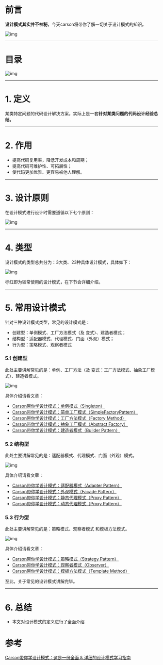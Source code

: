 # 前言

**设计模式其实并不神秘**，今天carson将带你了解一切关于设计模式的知识。

![img](https:////upload-images.jianshu.io/upload_images/944365-1f13d2b6939d99c8.png?imageMogr2/auto-orient/strip|imageView2/2/w/1200/format/webp)



------

# 目录

![img](https:////upload-images.jianshu.io/upload_images/944365-2093f98777fa13b6.png?imageMogr2/auto-orient/strip|imageView2/2/w/1152/format/webp)

------

# 1. 定义

某类特定问题的代码设计解决方案，实际上是一套**针对某类问题的代码设计经验总结。**

------

# 2. 作用

- 提高代码复用率，降低开发成本和周期；
- 提高代码可维护性、可拓展性；
- 使代码更加优雅、更容易被他人理解。

------

# 3. 设计原则

在设计模式进行设计时需要遵循以下七个原则：

![img](https:////upload-images.jianshu.io/upload_images/944365-b13fea62a60b6e38.png?imageMogr2/auto-orient/strip|imageView2/2/w/905/format/webp)

------

# 4. 类型

设计模式的类型总共分为：3大类、23种具体设计模式，具体如下：

![img](https:////upload-images.jianshu.io/upload_images/944365-0ea9933d66ea1a92.png?imageMogr2/auto-orient/strip|imageView2/2/w/999/format/webp)

标红即为较常使用的设计模式，在下节会详细介绍。

------

# 5. 常用设计模式

针对三种设计模式类型，常见的设计模式是：

- 创建型：单例模式、工厂方法模式（及 变式）、建造者模式；
- 结构型：适配器模式、代理模式、门面（外观）模式；
- 行为型：策略模式、观察者模式

### 5.1 创建型

此处主要讲解常见的是：单例、工厂方法（及 变式：工厂方法模式、抽象工厂模式）、建造者模式。

![img](https:////upload-images.jianshu.io/upload_images/944365-6035306dc295dc35.png?imageMogr2/auto-orient/strip|imageView2/2/w/1200/format/webp)

具体介绍请看文章：

- [Carson带你学设计模式：单例模式（Singleton）](https://www.jianshu.com/p/b8c578b07fbc)
- [Carson带你学设计模式：简单工厂模式（SimpleFactoryPattern）](https://www.jianshu.com/p/e55fbddc071c)
- [Carson带你学设计模式：工厂方法模式（Factory Method）](https://www.jianshu.com/p/d0c444275827)
- [Carson带你学设计模式：抽象工厂模式（Abstract Factory）](https://www.jianshu.com/p/7deb64f902db)
- [Carson带你学设计模式：建造者模式（Builder Pattern）](https://www.jianshu.com/p/be290ccea05a)

### 5.2 结构型

此处主要讲解常见的是：适配器模式、代理模式、门面（外观）模式。

![img](https:////upload-images.jianshu.io/upload_images/944365-85bd0c1832555d36.png?imageMogr2/auto-orient/strip|imageView2/2/w/1200/format/webp)

具体介绍请看文章：

- [Carson带你学设计模式：适配器模式（Adapter Pattern）](https://www.jianshu.com/p/9d0575311214)
- [Carson带你学设计模式：外观模式（Facade Pattern）](https://www.jianshu.com/p/1b027d9fc005)
- [Carson带你学设计模式：静态代理模式（Proxy Pattern）](https://www.jianshu.com/p/a8aa6851e09e)
- [Carson带你学设计模式：动态代理模式（Proxy Pattern）](https://www.jianshu.com/p/5dc416ea58a2)

### 5.3 行为型

此处主要讲解常见的是：策略模式、观察者模式 和模板方法模式。

![img](https:////upload-images.jianshu.io/upload_images/944365-39e948b6cf221343.png?imageMogr2/auto-orient/strip|imageView2/2/w/1101/format/webp)

具体介绍请看文章：

- [Carson带你学设计模式：策略模式（Strategy Pattern）](https://www.jianshu.com/p/0c62bf587b9c)
- [Carson带你学设计模式：观察者模式（Observer）](https://www.jianshu.com/p/8b3152c77245)
- [Carson带你学设计模式：模板方法模式（Template Method）](https://www.jianshu.com/p/a3474f4fee57)

至此，关于常见的设计模式讲解完毕。

------

# 6. 总结

- 本文对设计模式的定义进行了全面介绍



# 参考

[Carson带你学设计模式：这是一份全面 & 详细的设计模式学习指南](https://www.jianshu.com/p/6e5eda3a51af)